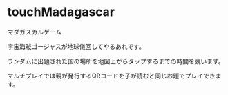 # touchMadagascar

マダガスカルゲーム

宇宙海賊ゴージャスが地球儀回してやるあれです。

ランダムに出題された国の場所を地図上からタップするまでの時間を競います。


マルチプレイでは親が発行するQRコードを子が読むと同じお題でプレイできます。
